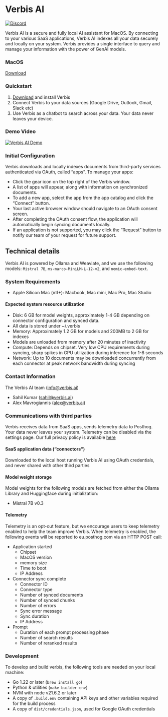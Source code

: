 # Verbis AI

[![Discord](https://dcbadge.vercel.app/api/server/GDdQ7D3J2E?style=flat&compact=true)](https://discord.gg/GDdQ7D3J2E)

Verbis AI is a secure and fully local AI assistant for MacOS. By connecting to your
various SaaS applications, Verbis AI indexes all your data securely and locally
on your system. Verbis provides a single interface to query and manage your
information with the power of GenAI models.

### MacOS
[Download](https://verbis-releases.s3.amazonaws.com/v0.0.3/Verbis.dmg)

### Quickstart

1. [Download](https://verbis-releases.s3.amazonaws.com/v0.0.3/Verbis.dmg) and 
install Verbis
2. Connect Verbis to your data sources (Google Drive, Outlook, Gmail, Slack etc)
3. Use Verbis as a chatbot to search across your data. Your data never leaves
   your device.

### Demo Video
[![Verbis AI Demo](http://img.youtube.com/vi/TRmKgoDQy7A/0.jpg)](https://youtu.be/TRmKgoDQy7A "Verbis AI Demo")

### Initial Configuration
Verbis downloads and locally indexes documents from third-party services
authenticated via OAuth, called “apps”. To manage your apps:

- Click the gear icon on the top right of the Verbis window.
- A list of apps will appear, along with information on synchronized
documents.
- To add a new app, select the app from the app catalog and click the “Connect”
button.
- Your last active browser window should navigate to an OAuth consent screen.
- After completing the OAuth consent flow, the application will automatically
begin syncing documents locally.
- If an application is not supported, you may click the “Request” button to notify
our team of your request for future support.

## Technical details
Verbis AI is powered by Ollama and Weaviate, and we use the following models:
`Mistral 7B`, `ms-marco-MiniLM-L-12-v2`, and `nomic-embed-text`.

### System Requirements
- Apple Silicon Mac (m1+): Macbook, Mac mini, Mac Pro, Mac Studio

#### Expected system resource utilization
- Disk: 6 GB for model weights, approximately 1-4 GB depending on connector configuration and synced data.
- All data is stored under ~/.verbis
- Memory: Approximately 1.2 GB for models and 200MB to 2 GB for indexes
- Models are unloaded from memory after 20 minutes of inactivity
- Compute: Depends on chipset. Very low CPU requirements during syncing, sharp spikes in GPU utilization during inference for 1-8 seconds 
- Network: Up to 10 documents may be downloaded concurrently from each connector at peak network bandwidth during syncing

### Contact Information
The Verbis AI team (info@verbis.ai)

- Sahil Kumar (sahil@verbis.ai)
- Alex Mavrogiannis (alex@verbis.ai)

### Communications with third parties
Verbis receives data from SaaS apps, sends telemetry data to Posthog. Your data
never leaves your system. Telemetry can be disabled via the settings page. Our
full privacy policy is available [here](https://www.verbis.ai/privacy-policy)

#### SaaS application data (“connectors”)
Downloaded to the local host running Verbis AI using OAuth credentials, and never shared with other third parties

#### Model weight storage
Model weights for the following models are fetched from either the Ollama Library and Huggingface during initialization:

- Mistral 7B v0.3

#### Telemetry
Telemetry is an opt-out feature, but we encourage users to keep telemetry
enabled to help the team improve Verbis. When telemetry is enabled, the
following events will be reported to eu.posthog.com via an HTTP POST call:

- Application started
    - Chipset
    - MacOS version
    - memory size
    - Time to boot
    - IP Address
- Connector sync complete 
    - Connector ID
    - Connector type
    - Number of synced documents
    - Number of synced chunks
    - Number of errors
    - Sync error message
    - Sync duration
    - IP Address
- Prompt
    - Duration of each prompt processing phase
    - Number of search results
    - Number of reranked results

### Development

To develop and build verbis, the following tools are needed on your local machine:
- Go 1.22 or later (`brew install go`)
- Python & utilities (`make builder-env`)
- NVM with node v21.6.2 or later
- A copy of `.build.env` containing API keys and other variables required for the build process
- A copy of `dist/credentials.json`, used for Google OAuth credentials 
